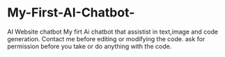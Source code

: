 # My-First-AI-Chatbot-
AI Website chatbot
My firt Ai chatbot that assistist in text,image and code generation.
Contact me before editing or modifying the code. 
ask for permission before you take or do anything with the code.
